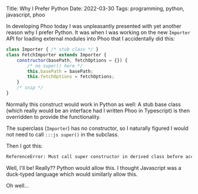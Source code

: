 Title: Why I Prefer Python
Date: 2022-03-30
Tags: programming, python, javascript, phoo

In developing Phoo today I was unpleasantly presented with yet another reason why I prefer Python. It was when I was working on the new `Importer` API for loading external modules into Phoo that I accidentally did this:

```js
class Importer { /* stub class */ }
class FetchImporter extends Importer {
    constructor(basePath, fetchOptions = {}) {
        /* no super() here */
        this.basePath = basePath;
        this.fetchOptions = fetchOptions;
    }
    /* snip */
}
```

Normally this construct would work in Python as well: A stub base class (which really would be an interface had I written Phoo in Typescript) is then overridden to provide the functionality.

The superclass (`Importer`) has no constructor, so I naturally figured I would not need to call `:::js super()` in the subclass.

Then I got this:

```txt
ReferenceError: Must call super constructor in derived class before accessing 'this' or returning from derived constructor
```

Well, I'll be! Really?? Python would allow this. I thought Javascript was a duck-typed language which would similarly allow this.

Oh well...
